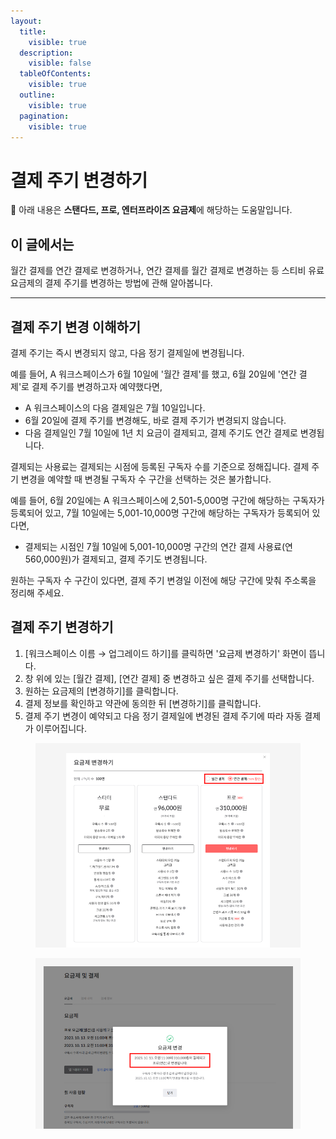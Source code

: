 ```yaml
---
layout:
  title:
    visible: true
  description:
    visible: false
  tableOfContents:
    visible: true
  outline:
    visible: true
  pagination:
    visible: true
---
```


# 결제 주기 변경하기

💬 아래 내용은 **스탠다드, 프로, 엔터프라이즈 요금제**에 해당하는 도움말입니다.

## 이 글에서는

월간 결제를 연간 결제로 변경하거나, 연간 결제를 월간 결제로 변경하는 등 스티비 유료 요금제의 결제 주기를 변경하는 방법에 관해 알아봅니다.&#x20;

***

## 결제 주기 변경 이해하기 <a href="#h_01h1xrnqr0037avchewc6p2yjj" id="h_01h1xrnqr0037avchewc6p2yjj"></a>

결제 주기는 즉시 변경되지 않고, 다음 정기 결제일에 변경됩니다.

예를 들어, A 워크스페이스가 6월 10일에 '월간 결제'를 했고, 6월 20일에 '연간 결제'로 결제 주기를 변경하고자 예약했다면,

* A 워크스페이스의 다음 결제일은 7월 10일입니다.
* 6월 20일에 결제 주기를 변경해도, 바로 결제 주기가 변경되지 않습니다.
* 다음 결제일인 7월 10일에 1년 치 요금이 결제되고, 결제 주기도 연간 결제로 변경됩니다.



결제되는 사용료는 결제되는 시점에 등록된 구독자 수를 기준으로 정해집니다. 결제 주기 변경을 예약할 때 변경될 구독자 수 구간을 선택하는 것은 불가합니다.

예를 들어, 6월 20일에는 A 워크스페이스에 2,501-5,000명 구간에 해당하는 구독자가 등록되어 있고, 7월 10일에는 5,001-10,000명 구간에 해당하는 구독자가 등록되어 있다면,

* 결제되는 시점인 7월 10일에 5,001-10,000명 구간의 연간 결제 사용료(연 560,000원)가 결제되고, 결제 주기도 변경됩니다.

원하는 구독자 수 구간이 있다면, 결제 주기 변경일 이전에 해당 구간에 맞춰 주소록을 정리해 주세요.



## 결제 주기 변경하기 <a href="#h_01h1xrnww8dg58wyepf3zrcf5y" id="h_01h1xrnww8dg58wyepf3zrcf5y"></a>

1. \[워크스페이스 이름 → 업그레이드 하기]를 클릭하면 '요금제 변경하기' 화면이 뜹니다.
2. 창 위에 있는 \[월간 결제], \[연간 결제] 중 변경하고 싶은 결제 주기를 선택합니다.
3. 원하는 요금제의 \[변경하기]를 클릭합니다.
4. 결제 정보를 확인하고 약관에 동의한 뒤 \[변경하기]를 클릭합니다.
5. 결제 주기 변경이 예약되고 다음 정기 결제일에 변경된 결제 주기에 따라 자동 결제가 이루어집니다.

<figure><img src="../.gitbook/assets/image (92).png" alt=""><figcaption></figcaption></figure>

<figure><img src="../.gitbook/assets/image (93).png" alt=""><figcaption></figcaption></figure>
